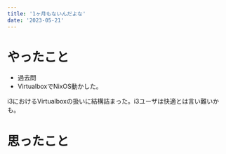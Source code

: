 ```yaml
---
title: '1ヶ月もないんだよな'
date: '2023-05-21'
---
```


# やったこと

- 過去問
- VirtualboxでNixOS動かした。

i3におけるVirtualboxの扱いに結構詰まった。i3ユーザは快適とは言い難いかも。


# 思ったこと

